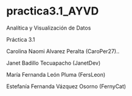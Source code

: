 # practica3.1_AYVD

Analítica y Visualización de Datos

Práctica 3.1

Carolina Naomi Alvarez Peralta (CaroPer27)..

Janet Badillo Tecuapacho (JanetDev)

María Fernanda León Pluma (FersLeon)

Estefanía Fernanda Vázquez Osorno (FernyCat)
